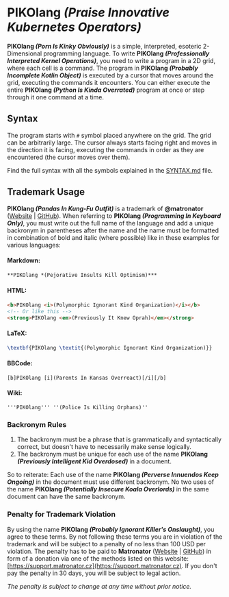 # **PIKOlang *(Praise Innovative Kubernetes Operators)***

**PIKOlang *(Porn Is Kinky Obviously)*** is a simple, interpreted, esoteric 2-Dimensional programming language. To write **PIKOlang *(Professionally Interpreted Kernel Operations)***, you need to write a program in a 2D grid, where each cell is a command. The program in **PIKOlang *(Probably Incomplete Kotlin Object)*** is executed by a cursor that moves around the grid, executing the commands it encounters. You can either execute the entire **PIKOlang *(Python Is Kinda Overrated)*** program at once or step through it one command at a time.

## Syntax

The program starts with `#` symbol placed anywhere on the grid. The grid can be arbitrarily large. The cursor always starts facing right and moves in the direction it is facing, executing the commands in order as they are encountered (the cursor moves over them).

Find the full syntax with all the symbols explained in the [SYNTAX.md](https://github.com/matronator/PIKOlang/blob/main/SYNTAX.md) file.

## Trademark Usage

**PIKOlang *(Pandas In Kung-Fu Outfit)*** is a trademark of **@matronator** ([Website](https://matronator.cz) | [GitHub](https://github.com/matronator)). When referring to **PIKOlang *(Programming In Keyboard Only)***, you must write out the full name of the language and add a unique backronym in parentheses after the name and the name must be formatted in combination of bold and italic (where possible) like in these examples for various languages:

#### Markdown:

```md
**PIKOlang *(Pejorative Insults Kill Optimism)***
```

#### HTML:

```html
<b>PIKOlang <i>(Polymorphic Ignorant Kind Organization)</i></b>
<!-- Or like this -->
<strong>PIKOlang <em>(Previously It Knew Oprah)</em></strong>
```

#### LaTeX:

```latex
\textbf{PIKOlang \textit{(Polymorphic Ignorant Kind Organization)}}
```

#### BBCode:

```bbcode
[b]PIKOlang [i](Parents In Kansas Overreact)[/i][/b]
```

#### Wiki:

```wiki
'''PIKOlang''' ''(Police Is Killing Orphans)''
```

### Backronym Rules

1. The backronym must be a phrase that is grammatically and syntactically correct, but doesn't have to necessarily make sense logically.
2. The backronym must be unique for each use of the name **PIKOlang *(Previously Intelligent Kid Overdosed)*** in a document.

So to reiterate: Each use of the name **PIKOlang *(Perverse Innuendos Keep Ongoing)*** in the document must use different backronym. No two uses of the name **PIKOlang *(Potentially Insecure Koala Overlords)*** in the same document can have the same backronym.

### Penalty for Trademark Violation

By using the name **PIKOlang *(Probably Ignorant Killer's Onslaught)***, you agree to these terms. By not following these terms you are in violation of the trademark and will be subject to a penalty of no less than 100 USD per violation. The penalty has to be paid to **Matronator** ([Website](https://matronator.cz) | [GitHub](https://github.com/matronator)) in form of a donation via one of the methods listed on this website: [https://support.matronator.cz](https://support.matronator.cz). If you don't pay the penalty in 30 days, you will be subject to legal action.

*The penalty is subject to change at any time without prior notice.*
